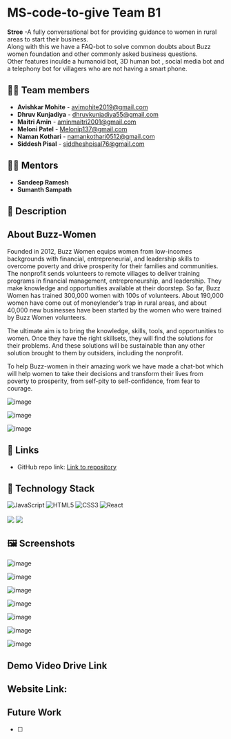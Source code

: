 # **MS-code-to-give Team B1**

<div>
   <strong>Stree</strong> -A fully conversational bot for providing guidance to women in rural areas to start their business.
  <br>
   Along with this we have a FAQ-bot to solve common doubts about Buzz women foundation and other commonly asked business questions.
  <br>
  Other features inculde a humanoid bot, 3D human bot , social media bot and a telephony bot for villagers who are not having a smart phone.
<!--   <a href="https://github.com/Neel-Shah-29/SOCIABLAST/stargazers"><img alt="GitHub issues" src="https://img.shields.io/github/stars/Neel-Shah-29/SOCIABLAST"></a>
  <a href="https://github.com/Neel-Shah-29/SOCIABLAST/network/members"><img alt="GitHub stars" src="https://img.shields.io/github/forks/Neel-Shah-29/SOCIABLAST"></a>
  <a href="https://github.com/Neel-Shah-29/SOCIABLAST/issues"><img alt="GitHub contributors" src="https://img.shields.io/github/issues/Neel-Shah-29/SOCIABLAST"></a>
    <img src="https://komarev.com/ghpvc/?username=SOCIABLAST&label=Project%20views&color=0e75b6&style=flat"
    alt="adam-pw" />  -->
</div>



## 👩‍💻 Team members

- **Avishkar Mohite** - avimohite2019@gmail.com
- **Dhruv Kunjadiya** - dhruvkunjadiya55@gmail.com
- **Maitri Amin** -  aminmaitri2001@gmail.com
- **Meloni Patel** - Melonip137@gmail.com
- **Naman Kothari** - namankothari0512@gmail.com 
- **Siddesh Pisal** - siddheshpisal76@gmail.com


## 👨‍🏫 Mentors

- **Sandeep Ramesh**
- **Sumanth Sampath**


## 📝 Description

## About Buzz-Women

Founded in 2012, Buzz Women equips women from low-incomes backgrounds with financial, entrepreneurial, and leadership skills to
overcome poverty and drive prosperity for their families and communities.
The nonprofit sends volunteers to remote villages to deliver training programs in financial management, entrepreneurship, and
leadership. They make knowledge and opportunities available at their doorstep. So far, Buzz Women has trained 300,000 women with
100s of volunteers. About 190,000 women have come out of moneylender’s trap in rural areas, and about 40,000 new businesses have
been started by the women who were trained by Buzz Women volunteers.

The ultimate aim is to bring the knowledge, skills, tools, and opportunities to women. Once they have the right skillsets, they will find the
solutions for their problems. And these solutions will be sustainable than any other solution brought to them by outsiders, including the
nonprofit.

To help Buzz-women in their amazing work we have made a chat-bot which will help women to take their decisions and transform their lives from poverty to prosperity, from self-pity to self-confidence, from fear to courage. 


![image](https://user-images.githubusercontent.com/84779934/173289585-3eb1d7ef-428a-4e60-8ca6-8a53fa5854c5.png)

![image](https://user-images.githubusercontent.com/84779934/173289693-045bee3e-2b77-4cfa-a438-5b64a93670ba.png)

![image](https://user-images.githubusercontent.com/84779934/173289839-4e82fe7a-6b83-4eff-b8b5-ecfa20a87a57.png)


## 🔗 Links

- GitHub repo link: [Link to repository](https://github.com/Ciphercrypt/MS-code-to-give)

## 🤖 Technology Stack

![JavaScript](https://img.shields.io/badge/-JavaScript-%23F7DF1C?style=flat-square&logo=javascript&logoColor=000000&labelColor=%23F7DF1C&color=%23FFCE5A)
![HTML5](https://img.shields.io/badge/-HTML5-%23E44D27?style=flat-square&logo=html5&logoColor=ffffff)
![CSS3](https://img.shields.io/badge/-CSS3-%231572B6?style=flat-square&logo=css3)
![React](https://img.shields.io/badge/-React-61DAFB?style=flat-square&logo=react&logoColor=ffffff)
<br>
<br>
<img src="https://img.shields.io/badge/dialogflow-FF9800?style=for-the-badge&logo=dialogflow&logoColor=white" /> 
<img src="https://img.shields.io/badge/Flask-000000?style=for-the-badge&logo=flask&logoColor=white" />



## 🖼 Screenshots

![image](https://user-images.githubusercontent.com/84779934/173290571-5ca3dd34-b5e0-4e86-ae2a-889c95d59ef8.png)

![image](https://user-images.githubusercontent.com/84779934/173290630-bdda42e9-651b-4e64-b6db-7c1aa975e42b.png)

![image](https://user-images.githubusercontent.com/84779934/173290686-e3b57c28-0939-4bdc-805a-471f35523f31.png)

![image](https://user-images.githubusercontent.com/84779934/173291172-f4cf0257-108f-4288-a716-c9a3eb2368c6.png)

![image](https://user-images.githubusercontent.com/84779934/173291419-2d7fa363-a4ac-482e-af0e-5028faa95349.png)

![image](https://user-images.githubusercontent.com/84779934/173291839-9304d13a-a6cc-44ad-82e3-4ebcda3132ac.png)

![image](https://user-images.githubusercontent.com/84779934/173297357-1fd0439b-0402-4543-aae4-4f5c6ff5c5fb.png)





## Demo Video Drive Link


## Website Link:


## Future Work

- [ ] 
